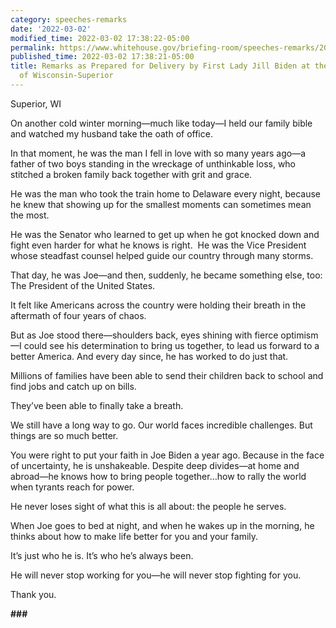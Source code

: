 ```yaml
---
category: speeches-remarks
date: '2022-03-02'
modified_time: 2022-03-02 17:38:22-05:00
permalink: https://www.whitehouse.gov/briefing-room/speeches-remarks/2022/03/02/remarks-as-prepared-for-delivery-by-first-lady-jill-biden-at-the-university-of-wisconsin-superior/
published_time: 2022-03-02 17:38:21-05:00
title: Remarks as Prepared for Delivery by First Lady Jill Biden at the University
  of Wisconsin-Superior
---
```

 
Superior, WI

On another cold winter morning—much like today—I held our family bible
and watched my husband take the oath of office.  

In that moment, he was the man I fell in love with so many years ago—a
father of two boys standing in the wreckage of unthinkable loss, who
stitched a broken family back together with grit and grace.

He was the man who took the train home to Delaware every night, because
he knew that showing up for the smallest moments can sometimes mean the
most.

He was the Senator who learned to get up when he got knocked down and
fight even harder for what he knows is right.  He was the Vice President
whose steadfast counsel helped guide our country through many storms.

That day, he was Joe—and then, suddenly, he became something else, too:
The President of the United States. 

It felt like Americans across the country were holding their breath in
the aftermath of four years of chaos. 

But as Joe stood there—shoulders back, eyes shining with fierce
optimism—I could see his determination to bring us together, to lead us
forward to a better America. And every day since, he has worked to do
just that.

Millions of families have been able to send their children back to
school and find jobs and catch up on bills. 

They’ve been able to finally take a breath. 

We still have a long way to go. Our world faces incredible challenges.
But things are so much better.

You were right to put your faith in Joe Biden a year ago. Because in the
face of uncertainty, he is unshakeable. Despite deep divides—at home and
abroad—he knows how to bring people together…how to rally the world when
tyrants reach for power. 

He never loses sight of what this is all about: the people he serves. 

When Joe goes to bed at night, and when he wakes up in the morning, he
thinks about how to make life better for you and your family. 

It’s just who he is. It’s who he’s always been.  

He will never stop working for you—he will never stop fighting for you. 

Thank you.

**\###**
